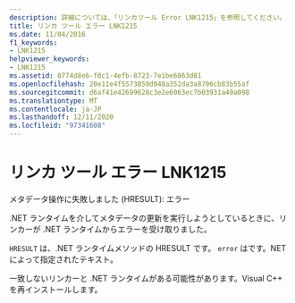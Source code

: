 ```yaml
---
description: 詳細については、「リンカツール Error LNK1215」を参照してください。
title: リンカ ツール エラー LNK1215
ms.date: 11/04/2016
f1_keywords:
- LNK1215
helpviewer_keywords:
- LNK1215
ms.assetid: 0774d8e6-f0c1-4efb-8723-7e1be6863d81
ms.openlocfilehash: 20e11e4f5573859d948a352da3a8706cb83b55af
ms.sourcegitcommit: d6af41e42699628c3e2e6063ec7b03931a49a098
ms.translationtype: MT
ms.contentlocale: ja-JP
ms.lasthandoff: 12/11/2020
ms.locfileid: "97341608"
---
```

# <a name="linker-tools-error-lnk1215"></a>リンカ ツール エラー LNK1215

メタデータ操作に失敗しました (HRESULT): エラー

.NET ランタイムを介してメタデータの更新を実行しようとしているときに、リンカーが .NET ランタイムからエラーを受け取りました。

`HRESULT` は、.NET ランタイムメソッドの HRESULT です。 `error` はです。NET によって指定されたテキスト。

一致しないリンカーと .NET ランタイムがある可能性があります。Visual C++ を再インストールします。
